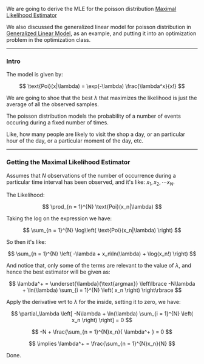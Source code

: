 We are going to derive the MLE for the poisson distribution
[Maximal Likelihood Estimator](../MATH%20000%20Math%20Essential/Probability,%20Stats,%20Combinatorics,%20Information%20Theory/Maximal%20Likelihood%20Estimator.md)

We also discussed the generalized linear model for poisson distribution in [Generalized Linear Model](../AMATH%20515%20Optimization%20Fundamentals/Generalized%20Linear%20Model.md), as an example, and putting it into an optimization problem in the optimization class. 

---
### **Intro**

The model is given by: 

$$
\text{Poi}(x|\lambda) = \exp(-\lambda) \frac{\lambda^x}{x!}
$$

We are going to shoe that the best $\lambda$ that maximizes the likelihood is just the average of all the observed samples. 

The poisson distribution models the probability of a number of events occuring during a fixed number of times. 

Like, how many people are likely to visit the shop a day, or an particular hour of the day, or a particular moment of the day, etc. 

---
### **Getting the Maximal Likelihood Estimator**

Assumes that $N$ observations of the number of occurrence during a particular time interval has been observed, and it's like: $x_1, x_2, \cdots x_N$. 

The Likelihood: 

$$
\prod_{n = 1}^{N} 
\text{Poi}(x_n|\lambda)
$$

Taking the log on the expression we have: 

$$
\sum_{n = 1}^{N}
    \log\left(
        \text{Poi}(x_n|\lambda)
    \right)
$$

So then it's like: 

$$
\sum_{n = 1}^{N}
\left(
    -\lambda + x_n\ln(\lambda) + \log(x_n!)
\right)
$$

And notice that, only some of the terms are relevant to the value of $\lambda$, and hence the best estimator will be given as: 

$$
\lambda^+ = 
\underset{\lambda}{\text{argmax}}
\left\lbrace
    -N\lambda
    +  
    \ln(\lambda)
    \sum_{i = 1}^{N}
        \left(
            x_n
        \right)
\right\rbrace
$$

Apply the derivative wrt to $\lambda$ for the inside, setting it to zero, we have: 

$$
\partial_\lambda \left[
    -N\lambda
    +  
    \ln(\lambda)
    \sum_{i = 1}^{N}
        \left(
            x_n
        \right)
    \right] = 0
$$

$$
-N + \frac{\sum_{n = 1}^{N}x_n}{
    \lambda^+
} = 0
$$

$$
\implies 
\lambda^+ = \frac{\sum_{n = 1}^{N}x_n}{N}
$$

Done. 